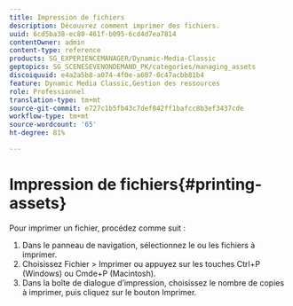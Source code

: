```yaml
---
title: Impression de fichiers
description: Découvrez comment imprimer des fichiers.
uuid: 6cd5ba38-ec80-461f-b095-6cd4d7ea7814
contentOwner: admin
content-type: reference
products: SG_EXPERIENCEMANAGER/Dynamic-Media-Classic
geptopics: SG_SCENESEVENONDEMAND_PK/categories/managing_assets
discoiquuid: e4a2a5b8-a074-4f0e-a607-0c47acbb81b4
feature: Dynamic Media Classic,Gestion des ressources
role: Professionnel
translation-type: tm+mt
source-git-commit: e727c1b5fb43c7def842ff1bafcc8b3ef3437cde
workflow-type: tm+mt
source-wordcount: '65'
ht-degree: 81%

---
```



# Impression de fichiers{#printing-assets}

Pour imprimer un fichier, procédez comme suit :

1. Dans le panneau de navigation, sélectionnez le ou les fichiers à imprimer.
1. Choisissez Fichier > Imprimer ou appuyez sur les touches Ctrl+P (Windows) ou Cmde+P (Macintosh).
1. Dans la boîte de dialogue d’impression, choisissez le nombre de copies à imprimer, puis cliquez sur le bouton Imprimer.

